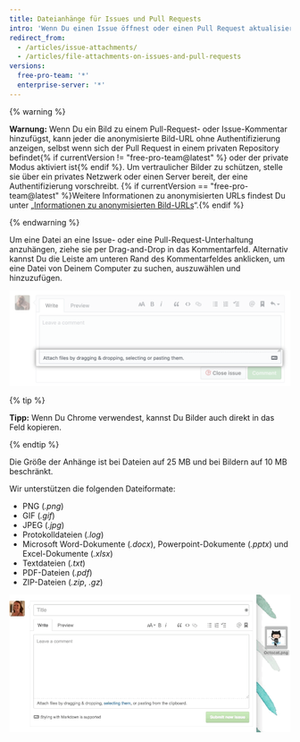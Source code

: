 ```yaml
---
title: Dateianhänge für Issues und Pull Requests
intro: 'Wenn Du einen Issue öffnest oder einen Pull Request aktualisierst, kannst Du mithilfe von Issue-Anhängen Bilder von vorgeschlagenen Funktionen oder Screenshots von Fehlern hochladen.'
redirect_from:
  - /articles/issue-attachments/
  - /articles/file-attachments-on-issues-and-pull-requests
versions:
  free-pro-team: '*'
  enterprise-server: '*'
---
```


{% warning %}

**Warnung:** Wenn Du ein Bild zu einem Pull-Request- oder Issue-Kommentar hinzufügst, kann jeder die anonymisierte Bild-URL ohne Authentifizierung anzeigen, selbst wenn sich der Pull Request in einem privaten Repository befindet{% if currentVersion != "free-pro-team@latest" %} oder der private Modus aktiviert ist{% endif %}. Um vertraulicher Bilder zu schützen, stelle sie über ein privates Netzwerk oder einen Server bereit, der eine Authentifizierung vorschreibt. {% if currentVersion == "free-pro-team@latest" %}Weitere Informationen zu anonymisierten URLs findest Du unter „[Informationen zu anonymisierten Bild-URLs](/articles/about-anonymized-image-urls)“.{% endif %}

{% endwarning %}

Um eine Datei an eine Issue- oder eine Pull-Request-Unterhaltung anzuhängen, ziehe sie per Drag-and-Drop in das Kommentarfeld. Alternativ kannst Du die Leiste am unteren Rand des Kommentarfeldes anklicken, um eine Datei von Deinem Computer zu suchen, auszuwählen und hinzuzufügen.

![Anhänge vom Computer auswählen](/assets/images/help/pull_requests/select-bar.png)

{% tip %}

**Tipp:** Wenn Du Chrome verwendest, kannst Du Bilder auch direkt in das Feld kopieren.

{% endtip %}

Die Größe der Anhänge ist bei Dateien auf 25 MB und bei Bildern auf 10 MB beschränkt.

Wir unterstützen die folgenden Dateiformate:

* PNG (*.png*)
* GIF (*.gif*)
* JPEG (*.jpg*)
* Protokolldateien (*.log*)
* Microsoft Word-Dokumente (*.docx*), Powerpoint-Dokumente (*.pptx*) und Excel-Dokumente (*.xlsx*)
* Textdateien (*.txt*)
* PDF-Dateien (*.pdf*)
* ZIP-Dateien (*.zip*, *.gz*)

![Animiertes GIF zu Anhängen](/assets/images/help/pull_requests/dragging_images.gif)
